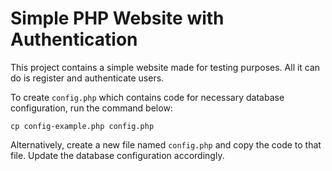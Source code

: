 # Simple PHP Website with Authentication
This project contains a simple website made for testing purposes. All it can do is register and authenticate users.

To create `config.php` which contains code for necessary database configuration, run the command below:
```
cp config-example.php config.php
```

Alternatively, create a new file named `config.php` and copy the code to that file. Update the database configuration accordingly.